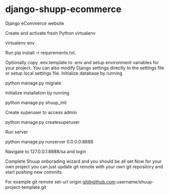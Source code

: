 # django-shupp-ecommerce
Django eCommerce website 


Create and activate fresh Python virtualenv

virtualenv env 

Run pip install -r requirements.txt.

Optionally copy .env.template to .env and setup environment variables for your project. You can also modify Django settings directly to the settings file or setup local settings file.
Initialize database by running 

python manage.py migrate

Initialize installation by running 

python manage.py shuup_init

Create superuser to access admin 

python manage.py createsuperuser

Run server 

python manage.py runserver 0.0.0.0:8888

Navigate to 127.0.0.1:8888/sa and login

Complete Shuup onborading wizard and you should be all set
Now for your own project you can just update git remote with your own git repository and start pushing new commits.

For example git remote set-url origin git@github.com:username/shuup-project-template.git


